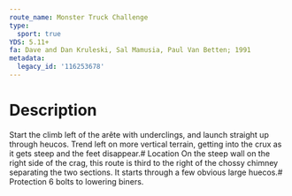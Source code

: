 ```yaml
---
route_name: Monster Truck Challenge
type:
  sport: true
YDS: 5.11+
fa: Dave and Dan Kruleski, Sal Mamusia, Paul Van Betten; 1991
metadata:
  legacy_id: '116253678'
---
```

# Description
Start the climb left of the arête with underclings, and launch straight up through heucos. Trend left on more vertical terrain, getting into the crux as it gets steep and the feet disappear.# Location
On the steep wall on the right side of the crag, this route is third to the right of the chossy chimney separating the two sections. It starts through a few obvious large huecos.# Protection
6 bolts to lowering biners.